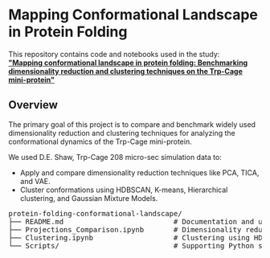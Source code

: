 # Mapping Conformational Landscape in Protein Folding

This repository contains code and notebooks used in the study:  
[**"Mapping conformational landscape in protein folding: Benchmarking dimensionality reduction and clustering techniques on the Trp-Cage mini-protein"**](https://doi.org/10.1016/j.bpc.2025.107389)

## Overview

The primary goal of this project is to compare and benchmark widely used dimensionality reduction and clustering techniques for analyzing the conformational dynamics of the Trp-Cage mini-protein.

We used D.E. Shaw, Trp-Cage 208 micro-sec simulation data to:
- Apply and compare dimensionality reduction techniques like PCA, TICA, and VAE.
- Cluster conformations using HDBSCAN, K-means, Hierarchical clustering, and Gaussian Mixture Models.


<pre>
protein-folding-conformational-landscape/
├── README.md                          # Documentation and usage guide
├── Projections_Comparison.ipynb       # Dimensionality reduction with PCA, TICA, and VAE
├── Clustering.ipynb                   # Clustering using HDBSCAN, K-means, Hierarchical, GMM
└── Scripts/                           # Supporting Python scripts and utility functions
</pre>


